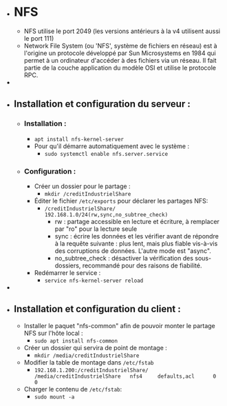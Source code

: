 - # NFS
	- NFS utilise le port 2049 (les versions antérieurs à la v4 utilisent aussi le port 111)
	- Network File System (ou 'NFS', système de fichiers en réseau) est à l'origine un protocole développé par Sun Microsystems en 1984 qui permet à un ordinateur d'accéder à des fichiers via un réseau. Il fait partie de la couche application du modèle OSI et utilise le protocole RPC.
-
- ## Installation et configuration du serveur :
	- ### Installation :
		- `apt install nfs-kernel-server`
		- Pour qu'il démarre automatiquement avec le système :
			- `sudo systemctl enable nfs.server.service`
	- ### Configuration :
		- Créer un dossier pour le partage :
			- `mkdir /creditIndustrielShare`
		- Éditer le fichier `/etc/exports` pour déclarer les partages NFS:
			- `/creditIndustrielShare/ 192.168.1.0/24(rw,sync,no_subtree_check)`
				- rw : partage accessible en lecture et écriture, à remplacer par "ro" pour la lecture seule
				- sync : écrire les données et les vérifier avant de répondre à la requête suivante : plus lent, mais plus fiable vis-à-vis des corruptions de données. L'autre mode est "async".
				- no_subtree_check : désactiver la vérification des sous-dossiers, recommandé pour des raisons de fiabilité.
		- Redémarrer le service :
			- `service nfs-kernel-server reload`
-
- ## Installation et configuration du client :
	- Installer le paquet "nfs-common" afin de pouvoir monter le partage NFS sur l'hôte local :
		- `sudo apt install nfs-common`
	- Créer un dossier qui servira de point de montage :
		- `mkdir /media/creditIndustrielShare`
	- Modifier la table de montage dans `/etc/fstab`
		- `192.168.1.200:/creditIndustrielShare/    /media/creditIndustrielShare   nfs4     defaults,acl      0       0`
	- Charger le contenu de `/etc/fstab`:
		- `sudo mount -a`